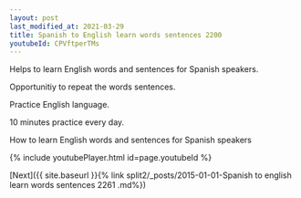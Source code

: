 ```yaml
---
layout: post
last_modified_at: 2021-03-29
title: Spanish to English learn words sentences 2200 
youtubeId: CPVftperTMs
---
```

 
 
Helps to learn English words and sentences for Spanish speakers.

Opportunitiy to repeat the words sentences. 

Practice English language. 
 
10 minutes practice every day. 
 
How to learn English words and sentences for Spanish speakers 
 
{% include youtubePlayer.html id=page.youtubeId %}
 
 
[Next]({{ site.baseurl }}{% link  split2/_posts/2015-01-01-Spanish to english learn words sentences 2261 .md%})
 
